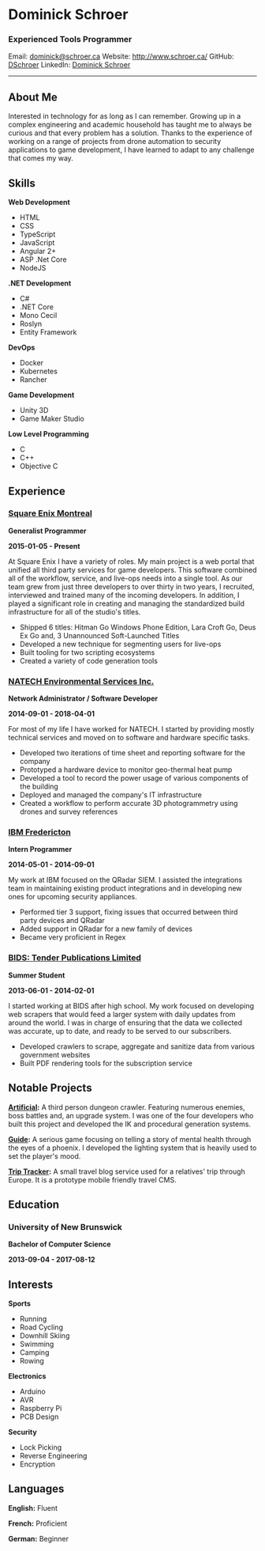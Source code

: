 <div class='row' markdown='1'>

<div class='col-md-7 name' markdown='1'>

# Dominick Schroer

### Experienced Tools Programmer

</div>

<div class='col-md-5 contact' markdown='1'>

Email: dominick@schroer.ca
Website: http://www.schroer.ca/
GitHub: [DSchroer](https://github.com/DSchroer)
LinkedIn: [Dominick Schroer](https://www.linkedin.com/in/dominick-schroer-0180575a)
</div>

</div>

--- ---

## About Me

Interested in technology for as long as I can remember. Growing up in a complex engineering and academic household has taught me to always be curious and that every problem has a solution. Thanks to the experience of working on a range of projects from drone automation to security applications to game development, I have learned to adapt to any challenge that comes my way.

## Skills

<div class='row' markdown='1'>

<div class='col-md-6 keylist' markdown='1'>

__Web Development__
* HTML
* CSS
* TypeScript
* JavaScript
* Angular 2+
* ASP .Net Core
* NodeJS
</div>

<div class='col-md-6 keylist' markdown='1'>

__.NET Development__
* C#
* .NET Core
* Mono Cecil
* Roslyn
* Entity Framework
</div>

<div class='col-md-6 keylist' markdown='1'>

__DevOps__
* Docker
* Kubernetes
* Rancher
</div>

<div class='col-md-6 keylist' markdown='1'>

__Game Development__
* Unity 3D
* Game Maker Studio
</div>

<div class='col-md-6 keylist' markdown='1'>

__Low Level Programming__
* C
* C++
* Objective C
</div>

</div>

## Experience

### [Square Enix Montreal](https://www.square-enix-montreal.com/)

<div class='job-details' markdown='1'>

<div  markdown='1'>

__Generalist Programmer__

</div>

<div  markdown='1'>

__2015-01-05 - Present__

</div>

</div>

At Square Enix I have a variety of roles. My main project is a web portal that unified all third party services for game developers. This software combined all of the workflow, service, and live-ops needs into a single tool. As our team grew from just three developers to over thirty in two years, I  recruited, interviewed and trained many of the incoming developers. In addition, I played a significant role in creating and managing the standardized build infrastructure for all of the studio's titles.

* Shipped 6 titles: Hitman Go Windows Phone Edition, Lara Croft Go, Deus Ex Go and, 3 Unannounced Soft-Launched Titles
* Developed a new technique for segmenting users for live-ops
* Built tooling for two scripting ecosystems
* Created a variety of code generation tools
### [NATECH Environmental Services Inc.](http://www.natechenv.com/)

<div class='job-details' markdown='1'>

<div  markdown='1'>

__Network Administrator / Software Developer__

</div>

<div  markdown='1'>

__2014-09-01 - 2018-04-01__

</div>

</div>

For most of my life I have worked for NATECH. I started by providing mostly technical services and moved on to software and hardware specific tasks.

* Developed two iterations of time sheet and reporting software for the company
* Prototyped a hardware device to monitor geo-thermal heat pump
* Developed a tool to record the power usage of various components of the building
* Deployed and managed the company's IT infrastructure
* Created a workflow to perform accurate 3D photogrammetry using drones and survey references
### [IBM Fredericton](https://www.ibm.com/)

<div class='job-details' markdown='1'>

<div  markdown='1'>

__Intern Programmer__

</div>

<div  markdown='1'>

__2014-05-01 - 2014-09-01__

</div>

</div>

My work at IBM focused on the QRadar SIEM. I assisted the integrations team in maintaining existing product integrations and in developing new ones for upcoming security appliances.

* Performed tier 3 support, fixing issues that occurred between third party devices and QRadar
* Added support in QRadar for a new family of devices
* Became very proficient in Regex
### [BIDS: Tender Publications Limited](http://www.bids.ca/)

<div class='job-details' markdown='1'>

<div  markdown='1'>

__Summer Student__

</div>

<div  markdown='1'>

__2013-06-01 - 2014-02-01__

</div>

</div>

I started working at BIDS after high school. My work focused on developing web scrapers that would feed a larger system with daily updates from around the world. I was in charge of ensuring that the data we collected was accurate, up to date, and ready to be served to our subscribers.

* Developed crawlers to scrape, aggregate and sanitize data from various government websites
* Built PDF rendering tools for the subscription service
## Notable Projects

__[Artificial](http://artificialgame.ca/):__ A third person dungeon crawler. Featuring numerous enemies, boss battles and, an upgrade system. I was one of the four developers who built this project and developed the IK and procedural generation systems.

__[Guide](https://play.google.com/store/apps/details?id=com.ReframeGames.GuideGame&hl=en):__ A serious game focusing on telling a story of mental health through the eyes of a phoenix. I developed the lighting system that is heavily used to set the player's mood.

__[Trip Tracker](https://trips.schroer.ca/):__ A small travel blog service used for a relatives' trip through Europe. It is a prototype mobile friendly travel CMS.

## Education

### University of New Brunswick

<div class='job-details' markdown='1'>

<div  markdown='1'>

__Bachelor of Computer Science__
</div>

<div  markdown='1'>

__2013-09-04 - 2017-08-12__

</div>

</div>

## Interests

<div class='row' markdown='1'>

<div class='col-md-4 keylist' markdown='1'>

__Sports__
* Running
* Road Cycling
* Downhill Skiing
* Swimming
* Camping
* Rowing
</div>

<div class='col-md-4 keylist' markdown='1'>

__Electronics__
* Arduino
* AVR
* Raspberry Pi
* PCB Design
</div>

<div class='col-md-4 keylist' markdown='1'>

__Security__
* Lock Picking
* Reverse Engineering
* Encryption
</div>

</div>

## Languages

<div class='row' markdown='1'>

<div class='col-md-4' markdown='1'>

__English:__ <span class='keypoint'>Fluent</span>

</div>

<div class='col-md-4' markdown='1'>

__French:__ <span class='keypoint'>Proficient</span>

</div>

<div class='col-md-4' markdown='1'>

__German:__ <span class='keypoint'>Beginner</span>

</div>

</div>

